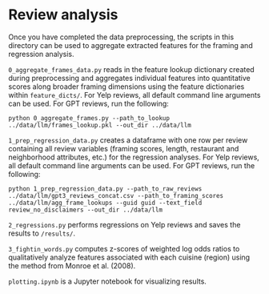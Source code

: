 # Review analysis

Once you have completed the data preprocessing, the scripts in this directory can be used to aggregate extracted features for the framing and regression analysis.

`0_aggregate_frames_data.py` reads in the feature lookup dictionary created during preprocessing and aggregates individual features into quantitative scores along broader framing dimensions using the feature dictionaries within `feature_dicts/`. For Yelp reviews, all default command line arguments can be used. For GPT reviews, run the following:
```
python 0_aggregate_frames.py --path_to_lookup ../data/llm/frames_lookup.pkl --out_dir ../data/llm
```

`1_prep_regression_data.py` creates a dataframe with one row per review containing all review variables (framing scores, length, restaurant and neighborhood attributes, etc.) for the regression analyses. For Yelp reviews, all default command line arguments can be used. For GPT reviews, run the following:
```
python 1_prep_regression_data.py --path_to_raw_reviews ../data/llm/gpt3_reviews_concat.csv --path_to_framing_scores ../data/llm/agg_frame_lookups --guid guid --text_field review_no_disclaimers --out_dir ../data/llm 
```

`2_regressions.py` performs regressions on Yelp reviews and saves the results to `/results/`. 

`3_fightin_words.py` computes z-scores of weighted log odds ratios to qualitatively analyze features associated with each cuisine (region) using the method from Monroe et al. (2008).

`plotting.ipynb` is a Jupyter notebook for visualizing results.